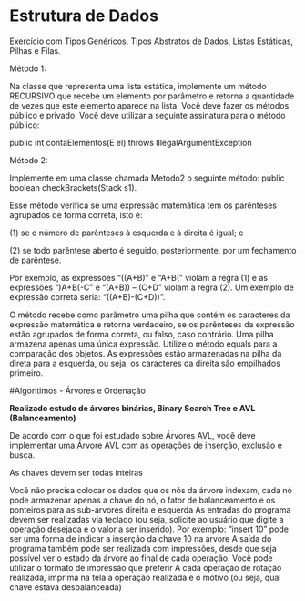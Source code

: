 # Estrutura de Dados
Exercício com Tipos Genéricos, Tipos Abstratos de Dados, Listas Estáticas, Pilhas e Filas. 

Método 1:  

Na classe que representa uma lista estática, implemente um método RECURSIVO que recebe um elemento por parâmetro e retorna a quantidade de vezes que este elemento aparece na lista. Você deve fazer os métodos público e privado. Você deve utilizar a seguinte assinatura para o método público: 

public int contaElementos(E el) throws IllegalArgumentException 
 
Método 2:  

Implemente em uma classe chamada Metodo2 o seguinte método: public boolean checkBrackets(Stack s1).  

Esse método verifica se uma expressão matemática tem os parênteses agrupados de forma correta, isto é: 

(1) se o número de parênteses à esquerda e à direita é igual; e  

(2) se todo parêntese aberto é seguido, posteriormente, por um fechamento de parêntese.  

Por exemplo, as expressões “((A+B)” e “A+B(” violam a regra (1) e as expressões “)A+B(-C” e “(A+B)) – (C+D” violam a regra (2). Um exemplo de expressão correta seria: “((A+B)-(C+D))”.  

O método recebe como parâmetro uma pilha que contém os caracteres da expressão matemática e retorna verdadeiro, se os parênteses da expressão estão agrupados de forma correta, ou falso, caso contrário. Uma pilha armazena apenas uma única expressão. Utilize o método equals para a comparação dos objetos. As expressões estão armazenadas na pilha da direta para a esquerda, ou seja, os caracteres da direita são empilhados primeiro. 

#Algoritimos - Árvores e Ordenação

**Realizado estudo de árvores binárias, Binary Search Tree e AVL (Balanceamento)**

De acordo com o que foi estudado sobre Árvores AVL, você deve implementar uma Árvore AVL com as operações de inserção, exclusão e busca.

As chaves devem ser todas inteiras

Você não precisa colocar os dados que os nós da árvore indexam, cada nó pode armazenar apenas a chave do nó, o fator de balanceamento e os ponteiros para as sub-árvores direita e esquerda
As entradas do programa devem ser realizadas via teclado (ou seja, solicite ao usuário que digite a operação desejada e o valor a ser inserido). Por exemplo: “insert 10” pode ser uma forma de indicar a inserção da chave 10 na árvore
A saída do programa também pode ser realizada com impressões, desde que seja possível ver o estado da árvore ao final de cada operação. Você pode utilizar o formato de impressão que preferir
A cada operação de rotação realizada, imprima na tela a operação realizada e o motivo (ou seja, qual chave estava desbalanceada)
